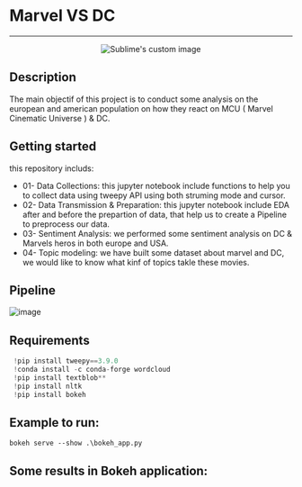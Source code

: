 # Marvel VS DC 
--------------
 

<p align="center">
  <img src=  https://user-images.githubusercontent.com/52492864/150648002-b34191a1-c001-49d9-bb41-67c4c8508153.jpg alt="Sublime's custom image"/>
</p>


Description
-----------

The main objectif of this project is to conduct some analysis on the european and american population on how they react on MCU ( Marvel Cinematic Universe ) & DC.


Getting started
-------------
this repository includs: 

- 01- Data Collections: this jupyter notebook include functions to help you to collect data using tweepy API using both struming mode and cursor.
- 02- Data Transmission & Preparation: this jupyter notebook include EDA after and before the prepartion of data, that help us to create a Pipeline to preprocess our data. 
- 03- Sentiment Analysis: we performed some sentiment analysis on DC & Marvels heros in both europe and USA.
- 04- Topic modeling: we have built some dataset about marvel and DC, we would like to know what kinf of topics takle these movies.


Pipeline
-----------
![image](https://user-images.githubusercontent.com/52492864/150654022-f27b0244-5872-4fd6-a3f0-6ac62e2a1550.png)



Requirements
-----------
```python
 !pip install tweepy==3.9.0
 !conda install -c conda-forge wordcloud 
 !pip install textblob**
 !pip install nltk 
 !pip install bokeh 
```


Example to run: 
-----------
``` 
bokeh serve --show .\bokeh_app.py
```

Some results in Bokeh application:
-----------
